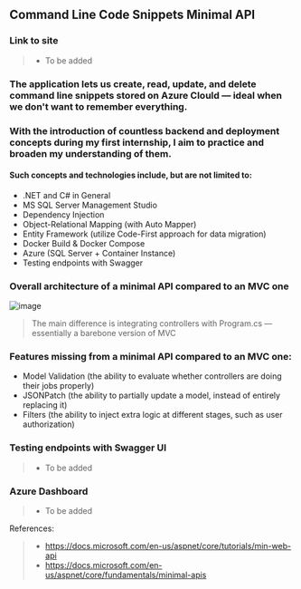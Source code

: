 ## Command Line Code Snippets Minimal API

### Link to site
> - To be added

### The application lets us create, read, update, and delete command line snippets stored on Azure Clould — ideal when we don't want to remember everything.

### With the introduction of countless backend and deployment concepts during my first internship, I aim to practice and broaden my understanding of them.
#### Such concepts and technologies include, but are not limited to:
- .NET and C# in General
- MS SQL Server Management Studio
- Dependency Injection
- Object-Relational Mapping (with Auto Mapper)
- Entity Framework (utilize Code-First approach for data migration)
- Docker Build & Docker Compose
- Azure (SQL Server + Container Instance)
- Testing endpoints with Swagger

### Overall architecture of a minimal API compared to an MVC one
![image](https://user-images.githubusercontent.com/77269201/179403713-63947533-a258-4dba-b538-65cd1b41a4aa.png)
> The main difference is integrating controllers with Program.cs — essentially a barebone version of MVC

### Features missing from a minimal API compared to an MVC one:
 - Model Validation (the ability to evaluate whether controllers are doing their jobs properly)
 - JSONPatch (the ability to partially update a model, instead of entirely replacing it)
 - Filters (the ability to inject extra logic at different stages, such as user authorization)

### Testing endpoints with Swagger UI
> - To be added

### Azure Dashboard
> - To be added


References:
> - https://docs.microsoft.com/en-us/aspnet/core/tutorials/min-web-api
> - https://docs.microsoft.com/en-us/aspnet/core/fundamentals/minimal-apis
